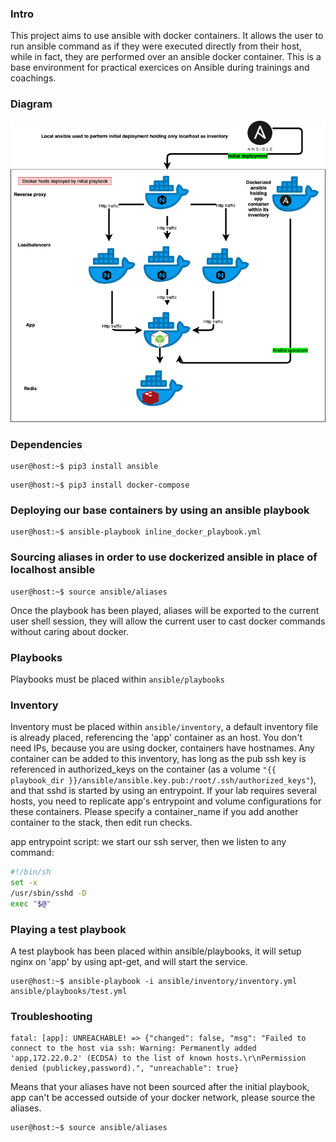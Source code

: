 ### Intro

This project aims to use ansible with docker containers. It allows the user to run ansible command as if they were executed directly from their host, while in fact, they are performed over an ansible docker container.
This is a base environment for practical exercices on Ansible during trainings and coachings.

### Diagram
![high level architecture](https://github.com/continuoustraining/ansible-base-env/blob/master/ansible.png?raw=true)

### Dependencies

```console
user@host:~$ pip3 install ansible
```

```console
user@host:~$ pip3 install docker-compose
```

### Deploying our base containers by using an ansible playbook

```console
user@host:~$ ansible-playbook inline_docker_playbook.yml
```

### Sourcing aliases in order to use dockerized ansible in place of localhost ansible

```console
user@host:~$ source ansible/aliases
```

Once the playbook has been played, aliases will be exported to the current user shell session, they will allow the current user to cast docker commands without caring about docker.

### Playbooks

Playbooks must be placed within `ansible/playbooks`

### Inventory

Inventory must be placed within `ansible/inventory`, a default inventory file is already placed, referencing the 'app' container as an host. You don't need IPs, because you are using docker, containers have hostnames.
Any container can be added to this inventory, has long as the pub ssh key is referenced in authorized_keys on the container (as a volume `"{{ playbook_dir }}/ansible/ansible.key.pub:/root/.ssh/authorized_keys"`), and that sshd is started by using an entrypoint.
If your lab requires several hosts, you need to replicate app's entrypoint and volume configurations for these containers.
Please specify a container_name if you add another container to the stack, then edit run checks.

app entrypoint script: we start our ssh server, then we listen to any command:

```bash
#!/bin/sh
set -x
/usr/sbin/sshd -D
exec "$@"
```

### Playing a test playbook

A test playbook has been placed within ansible/playbooks, it will setup nginx on 'app' by using apt-get, and will start the service.

```console
user@host:~$ ansible-playbook -i ansible/inventory/inventory.yml  ansible/playbooks/test.yml
```

### Troubleshooting

```
fatal: [app]: UNREACHABLE! => {"changed": false, "msg": "Failed to connect to the host via ssh: Warning: Permanently added 'app,172.22.0.2' (ECDSA) to the list of known hosts.\r\nPermission denied (publickey,password).", "unreachable": true}
```
Means that your aliases have not been sourced after the initial playbook, app can't be accessed outside of your docker network, please source the aliases.

```console
user@host:~$ source ansible/aliases
```


